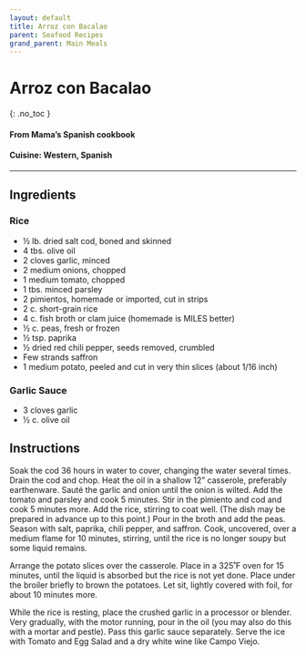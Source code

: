 ```yaml
---
layout: default
title: Arroz con Bacalao
parent: Seafood Recipes
grand_parent: Main Meals
---
```


# Arroz con Bacalao
{: .no_toc }
#### From Mama’s Spanish cookbook

#### Cuisine: Western, Spanish
---

## Ingredients
### Rice


<ul>
	<li>½ lb. dried salt cod, boned and skinned</li>
	<li>4 tbs. olive oil</li>
	<li>2 cloves garlic, minced</li>
	<li>2 medium onions, chopped</li>
	<li>1 medium tomato, chopped</li>
	<li>1 tbs. minced parsley</li>
	<li>2 pimientos, homemade or imported, cut in strips</li>
	<li>2 c. short-grain rice</li>
	<li>4 c. fish broth or clam juice (homemade is MILES better)</li>
	<li>½ c. peas, fresh or frozen</li>
	<li>½ tsp. paprika</li>
	<li>½ dried red chili pepper, seeds removed, crumbled</li>
	<li>Few strands saffron</li>
	<li>1 medium potato, peeled and cut in very thin slices (about 1/16 inch)</li>
</ul>

### Garlic Sauce


<ul>
	<li>3 cloves garlic</li>
	<li>½ c. olive oil</li>
</ul>

## Instructions
Soak the cod 36 hours in water to cover, changing the water several times. Drain the cod and chop. Heat the oil in a shallow 12” casserole, preferably earthenware. Sauté the garlic and onion until the onion is wilted. Add the tomato and parsley and cook 5 minutes. Stir in the pimiento and cod and cook 5 minutes more. Add the rice, stirring to coat well. (The dish may be prepared in advance up to this point.) Pour in the broth and add the peas. Season with salt, paprika, chili pepper, and saffron. Cook, uncovered, over a medium flame for 10 minutes, stirring, until the rice is no longer soupy but some liquid remains.

Arrange the potato slices over the casserole. Place in a 325˚F oven for 15 minutes, until the liquid is absorbed but the rice is not yet done. Place under the broiler briefly to brown the potatoes. Let sit, lightly covered with foil, for about 10 minutes more.

While the rice is resting, place the crushed garlic in a processor or blender. Very gradually, with the motor running, pour in the oil (you may also do this with a mortar and pestle). Pass this garlic sauce separately. Serve the ice with Tomato and Egg Salad and a dry white wine like Campo Viejo.
